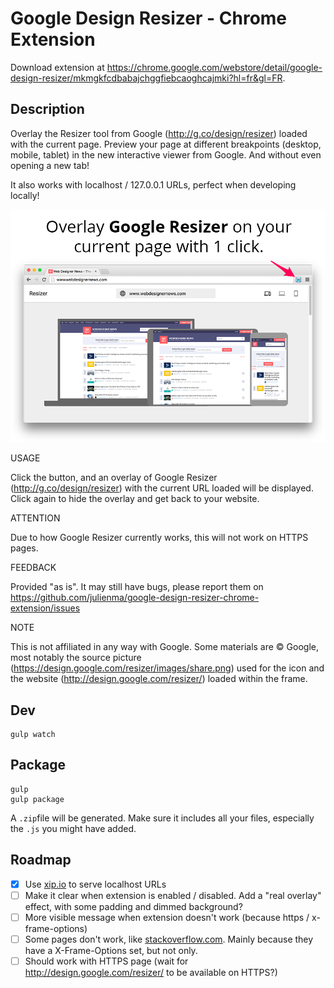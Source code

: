 # Google Design Resizer - Chrome Extension

Download extension at https://chrome.google.com/webstore/detail/google-design-resizer/mkmgkfcdbabajchggfiebcaoghcajmki?hl=fr&gl=FR.

## Description

Overlay the Resizer tool from Google (http://g.co/design/resizer) loaded with the current page.
Preview your page at different breakpoints (desktop, mobile, tablet) in the new interactive viewer from Google. And without even opening a new tab!

It also works with localhost / 127.0.0.1 URLs, perfect when developing locally!

![](https://raw.githubusercontent.com/julienma/google-design-resizer-chrome-extension/master/_sources/exports/shots-promo-920.png)

USAGE

Click the button, and an overlay of Google Resizer (http://g.co/design/resizer) with the current URL loaded will be displayed.
Click again to hide the overlay and get back to your website.

ATTENTION

Due to how Google Resizer currently works, this will not work on HTTPS pages.

FEEDBACK

Provided "as is".
It may still have bugs, please report them on https://github.com/julienma/google-design-resizer-chrome-extension/issues

NOTE

This is not affiliated in any way with Google.
Some materials are © Google, most notably the source picture (https://design.google.com/resizer/images/share.png) used for the icon and the website (http://design.google.com/resizer/) loaded within the frame.

## Dev

```
gulp watch
```

## Package

```
gulp
gulp package
```

A `.zip`file will be generated.
Make sure it includes all your files, especially the `.js` you might have added.

## Roadmap

- [x] Use [xip.io](http://xip.io/) to serve localhost URLs
- [ ] Make it clear when extension is enabled / disabled. Add a "real overlay" effect, with some padding and dimmed background?
- [ ] More visible message when extension doesn't work (because https / x-frame-options)
- [ ] Some pages don't work, like [stackoverflow.com](http://stackoverflow.com/). Mainly because they have a X-Frame-Options set, but not only.
- [ ] Should work with HTTPS page (wait for http://design.google.com/resizer/ to be available on HTTPS?)
